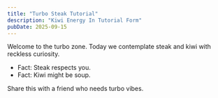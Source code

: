 ```yaml
---
title: "Turbo Steak Tutorial"
description: "Kiwi Energy In Tutorial Form"
pubDate: 2025-09-15
---
```

Welcome to the turbo zone. Today we contemplate steak and kiwi with reckless curiosity.

- Fact: Steak respects you.
- Fact: Kiwi might be soup.

Share this with a friend who needs turbo vibes.

